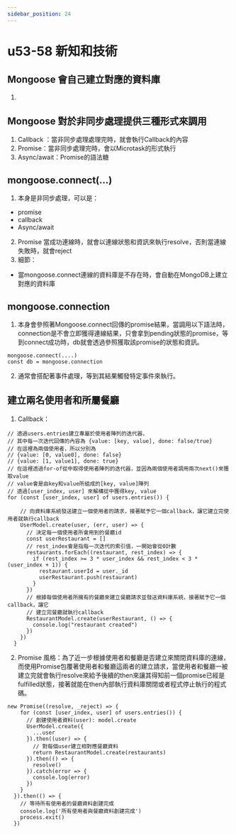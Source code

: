 ```yaml
---
sidebar_position: 24
---
```


# u53-58 新知和技術


## Mongoose 會自己建立對應的資料庫
1. 


## Mongoose 對於非同步處理提供三種形式來調用
1. Callback ：當非同步處理處理完時，就會執行Callback的內容
2. Promise：當非同步處理完時，會以Microtask的形式執行
3. Async/await：Promise的語法糖


## mongoose.connect(…)
1. 本身是非同步處理，可以是：
  - promise
  - callback
  - Async/await
2. Promise 當成功連線時，就會以連線狀態和資訊來執行resolve，否則當連線失敗時，就會reject
3. 細節：
  - 當mongoose.connect連線的資料庫是不存在時，會自動在MongoDB上建立對應的資料庫

## mongoose.connection 
1. 本身會參照著Mongoose.connect回傳的promise結果，當調用以下語法時，connection是不會立即獲得連線結果，只會拿到pending狀態的promise，等到connect成功時，db就會透過參照獲取該promise的狀態和資訊。
```
mongoose.connect(....)
const db = mongoose.connection
```

2. 通常會搭配著事件處理，等到其結果觸發特定事件來執行。


## 建立兩名使用者和所屬餐廳

1. Callback：
```
// 透過users.entries建立專屬於使用者陣列的迭代器，
// 其中每一次迭代回傳的內容為 {value: [key, value], done: false/true}
// 在這裡為兩個使用者，所以分別為
// {value: [0, value0], done: false}
// {value: [1, value1], done: true}
// 在這裡透過for-of從中取得使用者陣列的迭代器，並因為兩個使用者調用兩次next()來獲取value
// value會是由key和value所組成的[key, value]陣列
// 透過[user_index, user] 來解構從中獲得key, value
for (const [user_index, user] of users.entries()) {

    // 向資料庫系統發送建立一個使用者的請求，接著賦予它一個callback，讓它建立完使用者就執行callback
    UserModel.create(user, (err, user) => {
      // 決定每一個使用者所會用到的餐廳id
      const userRestaurant = []
      // rest_index會是指每一次迭代的索引值，一開始會從0計數
      restaurants.forEach((restaurant, rest_index) => {
        if (rest_index >= 3 * user_index && rest_index < 3 * (user_index + 1)) {
          restaurant.userId = user._id
          userRestaurant.push(restaurant)
        }
      })
      // 根據每個使用者所擁有的餐廳來建立餐廳請求並發送資料庫系統，接著賦予它一個callback，讓它
      // 建立完餐廳就執行callback
      RestaurantModel.create(userRestaurant, () => {
        console.log("restaurant created")
      })
    })
  }
```

2. Promise 風格：為了近一步根據使用者和餐廳是否建立來關閉資料庫的連線，而使用Promise包覆著使用者和餐廳這兩者的建立請求，當使用者和餐廳一被建立完就會執行resolve來給予後續的then來讓其得知前一個promise已經是fulfilled狀態，接著就能在then內部執行資料庫關閉或者程式停止執行的程式碼。
```
new Promise((resolve, _reject) => {
    for (const [user_index, user] of users.entries()) {
      // 創建使用者資料(user): model.create
      UserModel.create({
        ...user
      }).then((user) => {
        // 對每個user建立相對應餐廳資料
        return RestaurantModel.create(restaurants)
      }).then(() => {
        resolve()
      }).catch(error => {
        console.log(error)
      })
    }
  }).then(() => {
    // 等待所有使用者的餐廳資料創建完成
    console.log('所有使用者與餐廳資料創建完成')
    process.exit()
  })
```